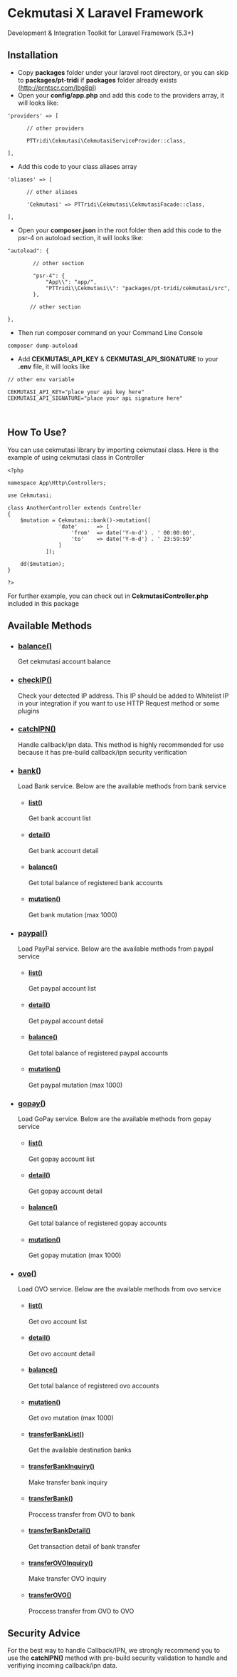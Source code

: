 # Cekmutasi X Laravel Framework
Development &amp; Integration Toolkit for Laravel Framework (5.3+)

## Installation
- Copy **packages** folder under your laravel root directory, or you can skip to **packages/pt-tridi** if **packages** folder already exists (http://prntscr.com/lbg8pl)
- Open your **config/app.php** and add this code to the providers array, it will looks like:

<pre><code>'providers' =&gt; [

      // other providers

      PTTridi\Cekmutasi\CekmutasiServiceProvider::class,

],</code></pre>

- Add this code to your class aliases array

<pre><code>'aliases' =&gt; [

      // other aliases

      'Cekmutasi' => PTTridi\Cekmutasi\CekmutasiFacade::class,

],</code></pre>

- Open your **composer.json** in the root folder then add this code to the psr-4 on autoload section, it will looks like:

<pre><code>&quot;autoload&quot;: {

        // other section
        
        &quot;psr-4&quot;: {
            &quot;App\\&quot;: &quot;app/&quot;,
            &quot;PTTridi\\Cekmutasi\\&quot;: &quot;packages/pt-tridi/cekmutasi/src&quot;,
        },
        
       // other section
       
},</code></pre>

- Then run composer command on your Command Line Console

<pre><code>composer dump-autoload</code></pre>

- Add **CEKMUTASI_API_KEY** & **CEKMUTASI_API_SIGNATURE** to your **.env** file, it will looks like

<pre><code>// other env variable
	
CEKMUTASI_API_KEY="place your api key here"
CEKMUTASI_API_SIGNATURE="place your api signature here"

 </code></pre>

## How To Use?

You can use cekmutasi library by importing cekmutasi class. Here is the example of using cekmutasi class in Controller

<pre><code>&#x3C;?php

namespace App\Http\Controllers;

use Cekmutasi;

class AnotherController extends Controller
{
    $mutation = Cekmutasi::bank()-&#x3E;mutation([
				'date'		=&gt; [
					'from'	=&gt; date('Y-m-d') . ' 00:00:00',
					'to'	=&gt; date('Y-m-d') . ' 23:59:59'
				]
			]);

    dd($mutation);
}

?&#x3E;</code></pre>

For further example, you can check out in **CekmutasiController.php** included in this package

## Available Methods

* ### [balance()](packages/pt-tridi/cekmutasi/src/Cekmutasi.php#L94)
	Get cekmutasi account balance

* ### [checkIP()](packages/pt-tridi/cekmutasi/src/Cekmutasi.php#L82)
	Check your detected IP address. This IP should be added to Whitelist IP in your integration if you want to use HTTP Request method or some plugins
	
* ### [catchIPN()](packages/pt-tridi/cekmutasi/src/Cekmutasi.php#L108)
	Handle callback/ipn data. This method is highly recommended for use because it has pre-build callback/ipn security verification
	
* ### [bank()](packages/pt-tridi/cekmutasi/src/Cekmutasi.php#L28)
	Load Bank service. Below are the available methods from bank service
	- #### [list()](packages/pt-tridi/cekmutasi/src/Services/Bank.php#L42)
		Get bank account list
		
	- #### [detail()](packages/pt-tridi/cekmutasi/src/Services/Bank.php#L68)
		Get bank account detail
		
	- #### [balance()](packages/pt-tridi/cekmutasi/src/Services/Bank.php#L54)
		Get total balance of registered bank accounts
		
	- #### [mutation()](packages/pt-tridi/cekmutasi/src/Services/Bank.php#L28)
		Get bank mutation (max 1000)

* ### [paypal()](packages/pt-tridi/cekmutasi/src/Cekmutasi.php#L42)
	Load PayPal service. Below are the available methods from paypal service
	- #### [list()](packages/pt-tridi/cekmutasi/src/Services/PayPal.php#L42)
		Get paypal account list
		
	- #### [detail()](packages/pt-tridi/cekmutasi/src/Services/PayPal.php#L68)
		Get paypal account detail
		
	- #### [balance()](packages/pt-tridi/cekmutasi/src/Services/PayPal.php#L54)
		Get total balance of registered paypal accounts
		
	- #### [mutation()](packages/pt-tridi/cekmutasi/src/Services/PayPal.php#L28)
		Get paypal mutation (max 1000)
	
* ### [gopay()](packages/pt-tridi/cekmutasi/src/Cekmutasi.php#L56)
	Load GoPay service. Below are the available methods from gopay service
	- #### [list()](packages/pt-tridi/cekmutasi/src/Services/GoPay.php#L42)
		Get gopay account list
		
	- #### [detail()](packages/pt-tridi/cekmutasi/src/Services/GoPay.php#L68)
		Get gopay account detail
		
	- #### [balance()](packages/pt-tridi/cekmutasi/src/Services/GoPay.php#L54)
		Get total balance of registered gopay accounts
		
	- #### [mutation()](packages/pt-tridi/cekmutasi/src/Services/GoPay.php#L28)
		Get gopay mutation (max 1000)
	
* ### [ovo()](packages/pt-tridi/cekmutasi/src/Cekmutasi.php#L70)
	Load OVO service. Below are the available methods from ovo service
	- #### [list()](packages/pt-tridi/cekmutasi/src/Services/OVO.php#L42)
		Get ovo account list
		
	- #### [detail()](packages/pt-tridi/cekmutasi/src/Services/OVO.php#L68)
		Get ovo account detail
		
	- #### [balance()](packages/pt-tridi/cekmutasi/src/Services/OVO.php#L54)
		Get total balance of registered ovo accounts
		
	- #### [mutation()](packages/pt-tridi/cekmutasi/src/Services/OVO.php#L28)
		Get ovo mutation (max 1000)
		
	- #### [transferBankList()](packages/pt-tridi/cekmutasi/src/Services/OVO.php#L84)
		Get the available destination banks
	
	- #### [transferBankInquiry()](packages/pt-tridi/cekmutasi/src/Services/OVO.php#L104)
		Make transfer bank inquiry
		
	- #### [transferBank()](packages/pt-tridi/cekmutasi/src/Services/OVO.php#L128)
		Proccess transfer from OVO to bank
		
	- #### [transferBankDetail()](packages/pt-tridi/cekmutasi/src/Services/OVO.php#L147)
		Get transaction detail of bank transfer
	
	- #### [transferOVOInquiry()](packages/pt-tridi/cekmutasi/src/Services/OVO.php#L165)
		Make transfer OVO inquiry
		
	- #### [transferOVO()](packages/pt-tridi/cekmutasi/src/Services/OVO.php#L186)
		Proccess transfer from OVO to OVO

## Security Advice

For the best way to handle Callback/IPN, we strongly recommend you to use the **catchIPN()** method with pre-build security validation to handle and verifiying incoming callback/ipn data.
